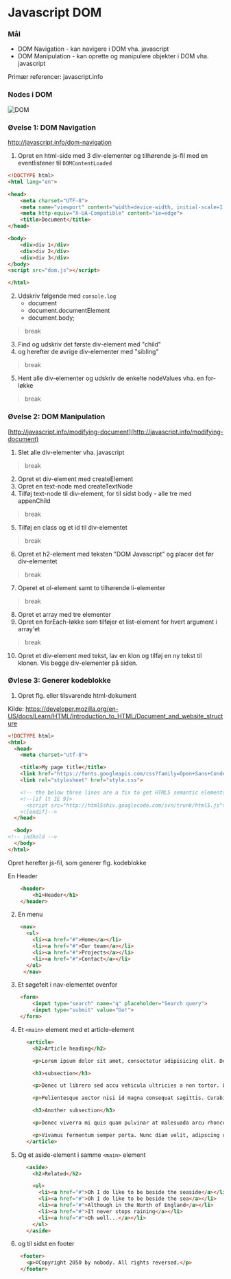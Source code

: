 # Javascript DOM

### Mål
* DOM Navigation - kan navigere i DOM vha. javascript
* DOM Manipulation - kan oprette og manipulere objekter i DOM vha. javascript

Primær referencer: javascript.info
### Nodes i DOM
![DOM](http://javascript.info/article/dom-navigation/dom-links@2x.png)

### Øvelse 1: DOM Navigation
http://javascript.info/dom-navigation 
1. Opret en html-side med 3 div-elementer og tilhørende js-fil med en eventlistener til `DOMContentLoaded`
```html
<!DOCTYPE html>
<html lang="en">

<head>
    <meta charset="UTF-8">
    <meta name="viewport" content="width=device-width, initial-scale=1.0">
    <meta http-equiv="X-UA-Compatible" content="ie=edge">
    <title>Document</title>
</head>

<body>
    <div>div 1</div>
    <div>div 2</div>
    <div>div 3</div>
</body>
<script src="dom.js"></script>

</html>
```
2. Udskriv følgende med `console.log`
    - document
    - document.documentElement
    - document.body;
> break

3. Find og udskriv det første div-element med "child"
4. og herefter de øvrige div-elementer med "sibling"
> break

5. Hent alle div-elementer og udskriv de enkelte nodeValues vha. en for-løkke
> break


### Øvelse 2: DOM Manipulation
[http://javascript.info/modifying-document](http://javascript.info/modifying-document)
1. Slet alle div-elementer vha. javascript
> break

2. Opret et div-element med createElement
3. Opret en text-node med createTextNode
4. Tilføj text-node til div-element, for til sidst body - alle tre med appenChild
> break

5. Tilføj en class og et id til div-elementet
> break

6. Opret et h2-element med teksten "DOM Javascript" og placer det før div-elementet
> break

7. Operet et ol-element samt to tilhørende li-elementer
> break

8. Opret et array med tre elementer
9. Opret en forEach-løkke som tilføjer et list-element for hvert argument i array'et
> break

10. Opret et div-element med tekst, lav en klon og tilføj en ny tekst til klonen. Vis begge div-elementer på siden.

### Øvlese 3: Generer kodeblokke
1. Opret flg. eller tilsvarende html-dokument

Kilde: https://developer.mozilla.org/en-US/docs/Learn/HTML/Introduction_to_HTML/Document_and_website_structure 
```html
<!DOCTYPE html>
<html>
  <head>
    <meta charset="utf-8">

    <title>My page title</title>
    <link href="https://fonts.googleapis.com/css?family=Open+Sans+Condensed:300|Sonsie+One" rel="stylesheet" type="text/css">
    <link rel="stylesheet" href="style.css">

    <!-- the below three lines are a fix to get HTML5 semantic elements working in old versions of Internet Explorer-->
    <!--[if lt IE 9]>
      <script src="http://html5shiv.googlecode.com/svn/trunk/html5.js"></script>
    <![endif]-->
  </head>

  <body>
<!-- indhold -->
  </body>
</html>

```


Opret herefter js-fil, som generer flg. kodeblokke

En Header 
```html
    <header>
        <h1>Header</h1>
    </header>
```
2. En menu
```html
    <nav>
      <ul>
        <li><a href="#">Home</a></li>
        <li><a href="#">Our team</a></li>
        <li><a href="#">Projects</a></li>
        <li><a href="#">Contact</a></li>
      </ul>
     </nav>
```
3. Et søgefelt i nav-elementet ovenfor
```html
    <form>
        <input type="search" name="q" placeholder="Search query">
        <input type="submit" value="Go!">
    </form>

```
4. Et `<main>` element med et article-element
```html
      <article>
        <h2>Article heading</h2>

        <p>Lorem ipsum dolor sit amet, consectetur adipisicing elit. Donec a diam lectus. Set sit amet ipsum mauris. Maecenas congue ligula as quam viverra nec consectetur ant hendrerit. Donec et mollis dolor. Praesent et diam eget libero egestas mattis sit amet vitae augue. Nam tincidunt congue enim, ut porta lorem lacinia consectetur.</p>

        <h3>subsection</h3>

        <p>Donec ut librero sed accu vehicula ultricies a non tortor. Lorem ipsum dolor sit amet, consectetur adipisicing elit. Aenean ut gravida lorem. Ut turpis felis, pulvinar a semper sed, adipiscing id dolor.</p>

        <p>Pelientesque auctor nisi id magna consequat sagittis. Curabitur dapibus, enim sit amet elit pharetra tincidunt feugiat nist imperdiet. Ut convallis libero in urna ultrices accumsan. Donec sed odio eros.</p>

        <h3>Another subsection</h3>

        <p>Donec viverra mi quis quam pulvinar at malesuada arcu rhoncus. Cum soclis natoque penatibus et manis dis parturient montes, nascetur ridiculus mus. In rutrum accumsan ultricies. Mauris vitae nisi at sem facilisis semper ac in est.</p>

        <p>Vivamus fermentum semper porta. Nunc diam velit, adipscing ut tristique vitae sagittis vel odio. Maecenas convallis ullamcorper ultricied. Curabitur ornare, ligula semper consectetur sagittis, nisi diam iaculis velit, is fringille sem nunc vet mi.</p>
      </article>
```

5. Og et aside-element i samme `<main>` element

```html
      <aside>
        <h2>Related</h2>

        <ul>
          <li><a href="#">Oh I do like to be beside the seaside</a></li>
          <li><a href="#">Oh I do like to be beside the sea</a></li>
          <li><a href="#">Although in the North of England</a></li>
          <li><a href="#">It never stops raining</a></li>
          <li><a href="#">Oh well...</a></li>
        </ul>
      </aside>
```
6. og til sidst en footer
```html
    <footer>
      <p>©Copyright 2050 by nobody. All rights reversed.</p>
    </footer>
```
